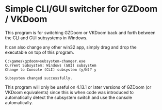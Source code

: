 # Simple CLI/GUI switcher for GZDoom / VKDoom

This program is for switching GZDoom or VKDoom back and forth between the CLI and GUI subsystems in Windows.

It can also change any other win32 app, simply drag and drop the executable on top of this program.

```
C:\games\gzdoom>subsystem-changer.exe
Current Subsystem: Windows (GUI) subsystem
Change to Console (CLI) subsystem (y/N)? y

Subsystem changed successfully.
```

This program will only be useful on 4.13.1 or later versions of GZDoom (or VKDoom equivalents) since this is when code was introduced to automatically detect the subsystem switch and use the console automatically.
